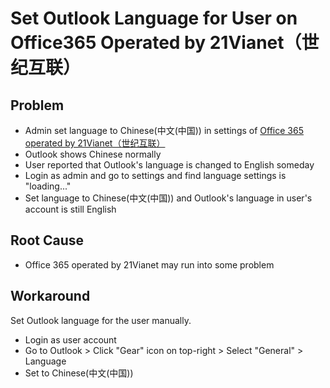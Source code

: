 # Set Outlook Language for User on Office365 Operated by 21Vianet（世纪互联）

## Problem
* Admin set language to Chinese(中文(中国)) in settings of [Office 365 operated by 21Vianet（世纪互联）](https://microsoft365.microsoftonline.cn/)
* Outlook shows Chinese normally
* User reported that Outlook's language is changed to English someday
* Login as admin and go to settings and find language settings is "loading..."
* Set language to Chinese(中文(中国)) and Outlook's language in user's account is still English

## Root Cause
* Office 365 operated by 21Vianet may run into some problem

## Workaround
Set Outlook language for the user manually.

* Login as user account
* Go to Outlook > Click "Gear" icon on top-right > Select "General" > Language
* Set to Chinese(中文(中国))
